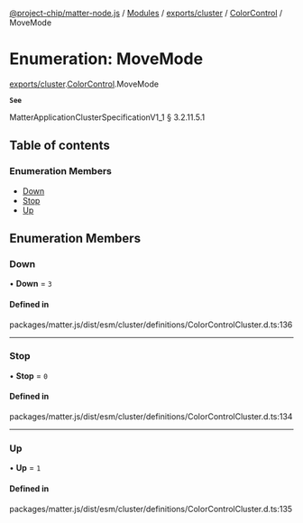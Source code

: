 [@project-chip/matter-node.js](../README.md) / [Modules](../modules.md) / [exports/cluster](../modules/exports_cluster.md) / [ColorControl](../modules/exports_cluster.ColorControl.md) / MoveMode

# Enumeration: MoveMode

[exports/cluster](../modules/exports_cluster.md).[ColorControl](../modules/exports_cluster.ColorControl.md).MoveMode

**`See`**

MatterApplicationClusterSpecificationV1_1 § 3.2.11.5.1

## Table of contents

### Enumeration Members

- [Down](exports_cluster.ColorControl.MoveMode.md#down)
- [Stop](exports_cluster.ColorControl.MoveMode.md#stop)
- [Up](exports_cluster.ColorControl.MoveMode.md#up)

## Enumeration Members

### Down

• **Down** = ``3``

#### Defined in

packages/matter.js/dist/esm/cluster/definitions/ColorControlCluster.d.ts:136

___

### Stop

• **Stop** = ``0``

#### Defined in

packages/matter.js/dist/esm/cluster/definitions/ColorControlCluster.d.ts:134

___

### Up

• **Up** = ``1``

#### Defined in

packages/matter.js/dist/esm/cluster/definitions/ColorControlCluster.d.ts:135
